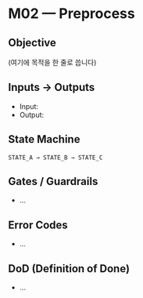 # M02 — Preprocess

## Objective
(여기에 목적을 한 줄로 씁니다)

## Inputs → Outputs
- Input:
- Output:

## State Machine
`STATE_A → STATE_B → STATE_C`

## Gates / Guardrails
- …

## Error Codes
- …

## DoD (Definition of Done)
- …
